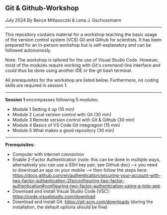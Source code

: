 ## Git & Github-Workshop

July 2024
By Bence Mitlasoczki & Lena J. Gschossmann

------------------------------------------
This repository contains material for a workshop teaching the basic usage of the version control system (VCS) Git and Github for scientists.
It has been prepared for an in-person workshop but is self-explanatory and can be followed autonomosly.

Note: The workshop is tailored for the use of Visual Studio Code. However, most of the modules require working with Git's command-line interface and could thus be done using another IDE or the git bash terminal.

All prerequisites for the workshop are listed below. Furthermore, no coding skills are required in session 1.


------------------------------------------
**Session 1** encompasses following 5 modules:
- Module 1  Setting it up (10 min)
- Module 2	Local version control with Git (30 min)
- Module 3	Remote version control with Git & Github (30 min) 
- Module 4	Basics of VS Code Git integragion (15 min)
- Module 5	What makes a good repository (30 min)


------------------------------------------
**Prerequisites:**
- Computer with internet connection
- Enable 2-Factor Authentication (note: this can be done in multiple ways, alternatively you can use a SSH key pair, see Github doc)
    --> you need to download an app on your mobile
    --> then follow the steps here: https://docs.github.com/en/authentication/securing-your-account-with-two-factor-authentication-2fa/configuring-two-factor-authentication#configuring-two-factor-authentication-using-a-totp-app
- Download and install Visual Studio Code (VSC): https://code.visualstudio.com/download
- Download and install Git: https://git-scm.com/downloads (during the installation, the default options should be fine)

